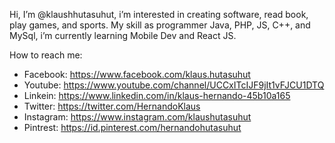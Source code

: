 Hi, I’m @klaushhutasuhut, i’m interested in creating software, read book, play games, and sports. My skill as programmer Java, PHP, JS, C++, and MySql, 
i’m currently learning Mobile Dev and React JS.

How to reach me:
- Facebook: https://www.facebook.com/klaus.hutasuhut
- Youtube: https://www.youtube.com/channel/UCCxITcIJF9jIt1vFJCU1DTQ
- Linkein: https://www.linkedin.com/in/klaus-hernando-45b10a165
- Twitter: https://twitter.com/HernandoKlaus
- Instagram: https://www.instagram.com/klaushutasuhut
- Pintrest: https://id.pinterest.com/hernandohutasuhut

<!---
klaushhutasuhut/klaushhutasuhut is a ✨ special ✨ repository because its `README.md` (this file) appears on your GitHub profile.
You can click the Preview link to take a look at your changes.
--->
